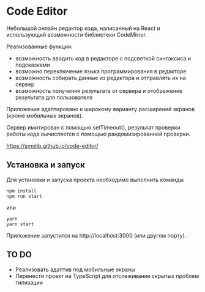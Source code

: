# Code Editor
Небольшой онлайн редактор кода, написанный на React и использующий возможности библиотеки CodeMirror. 

Реализованные функции:
- возможность вводить код в редакторе с подсветкой синтаксиса и подсказками
- возможно переключение языка программирования в редакторе
- возможность собирать данные из редактора и отправлять их на сервер
- возможность получения результата от сервера и отображение результата для пользователя


Приложение адаптировано к широкому варианту расширений экранов (кроме мобильных экранов).

Сервер имитирован с помощью setTimeout(), результат проверки работы кода вычисляется с помощью рандомизированной проверки.

https://smolib.github.io/code-editor/


## Установка и запуск
Для установки и запуска проекта необходимо выполнить команды

```
npm install
npm run start
```

или

```
yarn
yarn start
```

Приложение запустится на http://localhost:3000 (или другом порту).

## TO DO
- Реализовать адаптив под мобильные экраны
- Перенести проект на TypeScript для отслеживания скрытых проблем типизации
